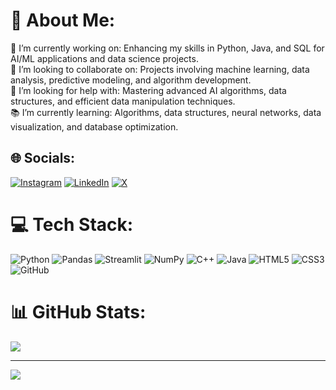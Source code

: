 # 💫 About Me:
🚀 I’m currently working on: Enhancing my skills in Python, Java, and SQL for AI/ML applications and data science projects.<br>🤝 I’m looking to collaborate on: Projects involving machine learning, data analysis, predictive modeling, and algorithm development.<br>🧠 I’m looking for help with: Mastering advanced AI algorithms, data structures, and efficient data manipulation techniques.<br>📚 I’m currently learning: Algorithms, data structures, neural networks, data visualization, and database optimization.


## 🌐 Socials:
[![Instagram](https://img.shields.io/badge/Instagram-%23E4405F.svg?logo=Instagram&logoColor=white)](https://instagram.com/afaqahmadijaz) [![LinkedIn](https://img.shields.io/badge/LinkedIn-%230077B5.svg?logo=linkedin&logoColor=white)](https://linkedin.com/in/afaqahmadijaz) [![X](https://img.shields.io/badge/X-black.svg?logo=X&logoColor=white)](https://x.com/afaqahmadijaz) 

# 💻 Tech Stack:
![Python](https://img.shields.io/badge/python-3670A0?style=flat&logo=python&logoColor=ffdd54) ![Pandas](https://img.shields.io/badge/pandas-%23150458.svg?style=flat&logo=pandas&logoColor=white) ![Streamlit](https://img.shields.io/badge/Streamlit-%23FE4B4B.svg?style=flat&logo=streamlit&logoColor=white) ![NumPy](https://img.shields.io/badge/numpy-%23013243.svg?style=flat&logo=numpy&logoColor=white) ![C++](https://img.shields.io/badge/c++-%2300599C.svg?style=flat&logo=c%2B%2B&logoColor=white) ![Java](https://img.shields.io/badge/java-%23ED8B00.svg?style=flat&logo=openjdk&logoColor=white) ![HTML5](https://img.shields.io/badge/html5-%23E34F26.svg?style=flat&logo=html5&logoColor=white) ![CSS3](https://img.shields.io/badge/css3-%231572B6.svg?style=flat&logo=css3&logoColor=white) ![GitHub](https://img.shields.io/badge/github-%23121011.svg?style=flat&logo=github&logoColor=white)
# 📊 GitHub Stats:
![](https://github-readme-stats.vercel.app/api/top-langs/?username=afaqahmadijaz&theme=calm&hide_border=true&include_all_commits=false&count_private=false&layout=compact)

---
[![](https://visitcount.itsvg.in/api?id=afaqahmadijaz&icon=7&color=12)](https://visitcount.itsvg.in)

<!-- Proudly created with GPRM ( https://gprm.itsvg.in ) -->
